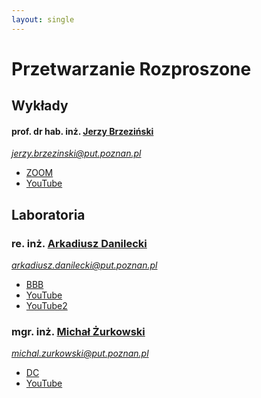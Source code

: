 ```yaml
---
layout: single
---
```

# Przetwarzanie Rozproszone

## Wykłady
#### prof. dr hab. inż. [Jerzy Brzeziński](http://www.cs.put.poznan.pl/jbrzezinski/)
*jerzy.brzezinski@put.poznan.pl*
- [ZOOM](https://us02web.zoom.us/j/707253166?pwd=enM5RUdtREQ1SVZHcndKVEpTaG4vQT09)
- [YouTube](https://www.youtube.com/playlist?list=PLMkIxFYizNdF4oGXBAKg9ihNJFpXwgdOL)

## Laboratoria
### re. inż. [Arkadiusz Danilecki](https://www.cs.put.poznan.pl/adanilecki/pr.shtml)
*arkadiusz.danilecki@put.poznan.pl*
- [BBB](https://ekursy.put.poznan.pl/mod/bigbluebuttonbn/view.php?id=786046)
- [YouTube](https://www.youtube.com/playlist?list=PLMkIxFYizNdF8gg5kVuzfEr8Obn2tmzZR)
- [YouTube2](https://www.youtube.com/playlist?list=PLMkIxFYizNdHRWP0EK1rvo8cXshiULL7q)

### mgr. inż. [Michał Żurkowski]() 
*michal.zurkowski@put.poznan.pl*
- [DC](https://discord.gg/fQBBEEm)
- [YouTube](https://www.youtube.com/playlist?list=PLMkIxFYizNdEMzfDGEFMK9vG-x49IHUn3)

